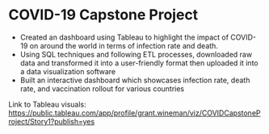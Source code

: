 # COVID-19 Capstone Project

- Created an dashboard using Tableau to highlight the impact of COVID-19 on around the world in terms of infection rate and death.
- Using SQL techniques and following ETL processes, downloaded raw data and transformed it into a user-friendly format then uploaded it into a data visualization software
- Built an interactive dashboard which showcases infection rate, death rate, and vaccination rollout for various countries

Link to Tableau visuals: https://public.tableau.com/app/profile/grant.wineman/viz/COVIDCapstoneProject/Story1?publish=yes
